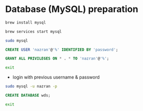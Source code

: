 # Database (MySQL) preparation
```bash
brew install mysql
```
```bash
brew services start mysql
```
```bash
sudo mysql
```
```sql
CREATE USER 'nazran'@'%' IDENTIFIED BY 'password';
```
```sql
GRANT ALL PRIVILEGES ON * . * TO 'nazran'@'%';
```
```bash
exit
```
- login with previous username & password
```bash
sudo mysql -u nazran -p
```
```sql
CREATE DATABASE wds;
```
```bash
exit
```

